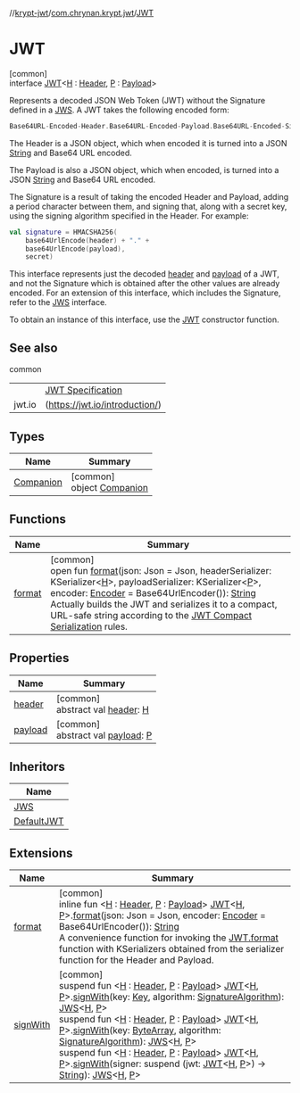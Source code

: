 //[krypt-jwt](../../../index.md)/[com.chrynan.krypt.jwt](../index.md)/[JWT](index.md)

# JWT

[common]\
interface [JWT](index.md)&lt;[H](index.md) : [Header](../-header/index.md), [P](index.md) : [Payload](../-payload/index.md)&gt;

Represents a decoded JSON Web Token (JWT) without the Signature defined in a [JWS](../-j-w-s/index.md). A JWT takes the following encoded form:

```kotlin
Base64URL-Encoded-Header.Base64URL-Encoded-Payload.Base64URL-Encoded-Signature
```

The Header is a JSON object, which when encoded it is turned into a JSON [String](https://kotlinlang.org/api/latest/jvm/stdlib/kotlin/-string/index.html) and Base64 URL encoded.

The Payload is also a JSON object, which when encoded, is turned into a JSON [String](https://kotlinlang.org/api/latest/jvm/stdlib/kotlin/-string/index.html) and Base64 URL encoded.

The Signature is a result of taking the encoded Header and Payload, adding a period character between them, and signing that, along with a secret key, using the signing algorithm specified in the Header. For example:

```kotlin
val signature = HMACSHA256(
    base64UrlEncode(header) + "." +
    base64UrlEncode(payload),
    secret)
```

This interface represents just the decoded [header](header.md) and [payload](payload.md) of a JWT, and not the Signature which is obtained after the other values are already encoded. For an extension of this interface, which includes the Signature, refer to the [JWS](../-j-w-s/index.md) interface.

To obtain an instance of this interface, use the [JWT](index.md) constructor function.

## See also

common

| | |
|---|---|
|  | [JWT Specification](https://datatracker.ietf.org/doc/html/rfc7519) |
| jwt.io | (https://jwt.io/introduction/) |

## Types

| Name | Summary |
|---|---|
| [Companion](-companion/index.md) | [common]<br>object [Companion](-companion/index.md) |

## Functions

| Name | Summary |
|---|---|
| [format](format.md) | [common]<br>open fun [format](format.md)(json: Json = Json, headerSerializer: KSerializer&lt;[H](index.md)&gt;, payloadSerializer: KSerializer&lt;[P](index.md)&gt;, encoder: [Encoder](../../../../krypt-encoding/krypt-encoding/com.chrynan.krypt.encoding/-encoder/index.md) = Base64UrlEncoder()): [String](https://kotlinlang.org/api/latest/jvm/stdlib/kotlin/-string/index.html)<br>Actually builds the JWT and serializes it to a compact, URL-safe string according to the [JWT Compact Serialization](https://tools.ietf.org/html/draft-ietf-oauth-json-web-token-25#section-7) rules. |

## Properties

| Name | Summary |
|---|---|
| [header](header.md) | [common]<br>abstract val [header](header.md): [H](index.md) |
| [payload](payload.md) | [common]<br>abstract val [payload](payload.md): [P](index.md) |

## Inheritors

| Name |
|---|
| [JWS](../-j-w-s/index.md) |
| [DefaultJWT](../-default-j-w-t/index.md) |

## Extensions

| Name | Summary |
|---|---|
| [format](../format.md) | [common]<br>inline fun &lt;[H](../format.md) : [Header](../-header/index.md), [P](../format.md) : [Payload](../-payload/index.md)&gt; [JWT](index.md)&lt;[H](../format.md), [P](../format.md)&gt;.[format](../format.md)(json: Json = Json, encoder: [Encoder](../../../../krypt-encoding/krypt-encoding/com.chrynan.krypt.encoding/-encoder/index.md) = Base64UrlEncoder()): [String](https://kotlinlang.org/api/latest/jvm/stdlib/kotlin/-string/index.html)<br>A convenience function for invoking the [JWT.format](format.md) function with KSerializers obtained from the serializer function for the Header and Payload. |
| [signWith](../sign-with.md) | [common]<br>suspend fun &lt;[H](../sign-with.md) : [Header](../-header/index.md), [P](../sign-with.md) : [Payload](../-payload/index.md)&gt; [JWT](index.md)&lt;[H](../sign-with.md), [P](../sign-with.md)&gt;.[signWith](../sign-with.md)(key: [Key](../../../../krypt-core/krypt-core/com.chrynan.krypt.core/-key/index.md), algorithm: [SignatureAlgorithm](../-signature-algorithm/index.md)): [JWS](../-j-w-s/index.md)&lt;[H](../sign-with.md), [P](../sign-with.md)&gt;<br>suspend fun &lt;[H](../sign-with.md) : [Header](../-header/index.md), [P](../sign-with.md) : [Payload](../-payload/index.md)&gt; [JWT](index.md)&lt;[H](../sign-with.md), [P](../sign-with.md)&gt;.[signWith](../sign-with.md)(key: [ByteArray](https://kotlinlang.org/api/latest/jvm/stdlib/kotlin/-byte-array/index.html), algorithm: [SignatureAlgorithm](../-signature-algorithm/index.md)): [JWS](../-j-w-s/index.md)&lt;[H](../sign-with.md), [P](../sign-with.md)&gt;<br>suspend fun &lt;[H](../sign-with.md) : [Header](../-header/index.md), [P](../sign-with.md) : [Payload](../-payload/index.md)&gt; [JWT](index.md)&lt;[H](../sign-with.md), [P](../sign-with.md)&gt;.[signWith](../sign-with.md)(signer: suspend (jwt: [JWT](index.md)&lt;[H](../sign-with.md), [P](../sign-with.md)&gt;) -&gt; [String](https://kotlinlang.org/api/latest/jvm/stdlib/kotlin/-string/index.html)): [JWS](../-j-w-s/index.md)&lt;[H](../sign-with.md), [P](../sign-with.md)&gt; |
